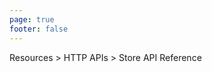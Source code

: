 ```yaml
---
page: true
footer: false
---
```


<div class="p-3 bg-#f5f7f9 text-sm border-b-1px border-b-#ddd sticky top-80px z-10">
    <div class="max-w-1376px mx-auto">
        Resources > HTTP APIs > Store API Reference
    </div>
</div>

<link rel="stylesheet" href="https://unpkg.com/@stoplight/elements-dev-portal/styles.min.css">

<script setup>
import {onMounted} from 'vue'

onMounted(() => {
  import('@stoplight/elements-dev-portal/web-components.min.js')
})

</script>

<ClientOnly>
  <elements-stoplight-project
  projectId="cHJqOjEwNjA0Mw"
  router="hash"
  collapseTableOfContents="true"
  hideMocking="true"
  hideTryIt="true"> </elements-stoplight-project>
</ClientOnly>

<style>

</style>
